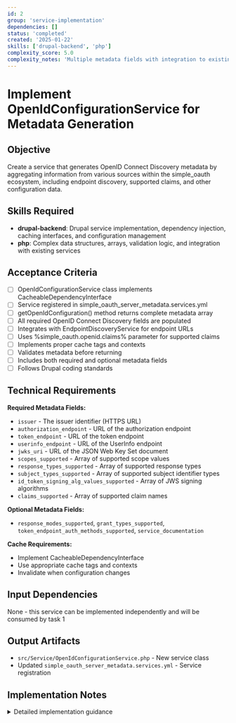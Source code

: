 ```yaml
---
id: 2
group: 'service-implementation'
dependencies: []
status: 'completed'
created: '2025-01-22'
skills: ['drupal-backend', 'php']
complexity_score: 5.0
complexity_notes: 'Multiple metadata fields with integration to existing services'
---
```


# Implement OpenIdConfigurationService for Metadata Generation

## Objective

Create a service that generates OpenID Connect Discovery metadata by aggregating information from various sources within the simple_oauth ecosystem, including endpoint discovery, supported claims, and other configuration data.

## Skills Required

- **drupal-backend**: Drupal service implementation, dependency injection, caching interfaces, and configuration management
- **php**: Complex data structures, arrays, validation logic, and integration with existing services

## Acceptance Criteria

- [ ] OpenIdConfigurationService class implements CacheableDependencyInterface
- [ ] Service registered in simple_oauth_server_metadata.services.yml
- [ ] getOpenIdConfiguration() method returns complete metadata array
- [ ] All required OpenID Connect Discovery fields are populated
- [ ] Integrates with EndpointDiscoveryService for endpoint URLs
- [ ] Uses %simple_oauth.openid.claims% parameter for supported claims
- [ ] Implements proper cache tags and contexts
- [ ] Validates metadata before returning
- [ ] Includes both required and optional metadata fields
- [ ] Follows Drupal coding standards

## Technical Requirements

**Required Metadata Fields:**

- `issuer` - The issuer identifier (HTTPS URL)
- `authorization_endpoint` - URL of the authorization endpoint
- `token_endpoint` - URL of the token endpoint
- `userinfo_endpoint` - URL of the UserInfo endpoint
- `jwks_uri` - URL of the JSON Web Key Set document
- `scopes_supported` - Array of supported scope values
- `response_types_supported` - Array of supported response types
- `subject_types_supported` - Array of supported subject identifier types
- `id_token_signing_alg_values_supported` - Array of JWS signing algorithms
- `claims_supported` - Array of supported claim names

**Optional Metadata Fields:**

- `response_modes_supported`, `grant_types_supported`, `token_endpoint_auth_methods_supported`, `service_documentation`

**Cache Requirements:**

- Implement CacheableDependencyInterface
- Use appropriate cache tags and contexts
- Invalidate when configuration changes

## Input Dependencies

None - this service can be implemented independently and will be consumed by task 1

## Output Artifacts

- `src/Service/OpenIdConfigurationService.php` - New service class
- Updated `simple_oauth_server_metadata.services.yml` - Service registration

## Implementation Notes

<details>
<summary>Detailed implementation guidance</summary>

### Service Class Structure

```php
<?php

namespace Drupal\simple_oauth_server_metadata\Service;

use Drupal\Core\Cache\CacheableDependencyInterface;
use Drupal\Core\Cache\CacheableDependencyTrait;
use Drupal\Core\Config\ConfigFactoryInterface;
use Drupal\simple_oauth_server_metadata\Service\EndpointDiscoveryService;

class OpenIdConfigurationService implements CacheableDependencyInterface {
  use CacheableDependencyTrait;

  protected ConfigFactoryInterface $configFactory;
  protected EndpointDiscoveryService $endpointDiscoveryService;
  protected array $supportedClaims;

  public function __construct(
    ConfigFactoryInterface $config_factory,
    EndpointDiscoveryService $endpoint_discovery_service,
    array $supported_claims
  ) {
    $this->configFactory = $config_factory;
    $this->endpointDiscoveryService = $endpoint_discovery_service;
    $this->supportedClaims = $supported_claims;
  }

  public function getOpenIdConfiguration(): array {
    $config = $this->configFactory->get('simple_oauth_server_metadata.settings');

    $metadata = [
      // Required fields
      'issuer' => $config->get('issuer'),
      'authorization_endpoint' => $this->endpointDiscoveryService->getAuthorizationEndpoint(),
      'token_endpoint' => $this->endpointDiscoveryService->getTokenEndpoint(),
      'userinfo_endpoint' => $this->endpointDiscoveryService->getUserInfoEndpoint(),
      'jwks_uri' => $this->endpointDiscoveryService->getJwksEndpoint(),
      'scopes_supported' => $this->getSupportedScopes(),
      'response_types_supported' => $this->getSupportedResponseTypes(),
      'subject_types_supported' => ['public'],
      'id_token_signing_alg_values_supported' => ['RS256'],
      'claims_supported' => $this->supportedClaims,

      // Optional fields
      'response_modes_supported' => ['query', 'fragment'],
      'grant_types_supported' => $this->getSupportedGrantTypes(),
      'token_endpoint_auth_methods_supported' => ['client_secret_basic', 'client_secret_post'],
      'service_documentation' => 'https://www.drupal.org/project/simple_oauth',
    ];

    // Validate metadata
    $this->validateMetadata($metadata);

    return $metadata;
  }

  protected function getSupportedScopes(): array {
    // Implement scope discovery logic
    // Use ScopeDiscoveryService if available
  }

  protected function getSupportedResponseTypes(): array {
    return ['code', 'token', 'id_token', 'code id_token'];
  }

  protected function getSupportedGrantTypes(): array {
    // Use GrantTypeDiscoveryService
    return ['authorization_code', 'refresh_token', 'client_credentials'];
  }

  protected function validateMetadata(array $metadata): void {
    $required_fields = [
      'issuer', 'authorization_endpoint', 'token_endpoint',
      'userinfo_endpoint', 'jwks_uri', 'scopes_supported',
      'response_types_supported', 'subject_types_supported',
      'id_token_signing_alg_values_supported', 'claims_supported'
    ];

    foreach ($required_fields as $field) {
      if (!isset($metadata[$field]) || empty($metadata[$field])) {
        throw new \InvalidArgumentException("Required field '$field' is missing or empty");
      }
    }
  }

  public function getCacheContexts(): array {
    return ['url.site'];
  }

  public function getCacheTags(): array {
    return ['config:simple_oauth_server_metadata.settings'];
  }

  public function getCacheMaxAge(): int {
    return 3600; // 1 hour
  }
}
```

### Service Registration

Add to `simple_oauth_server_metadata.services.yml`:

```yaml
simple_oauth_server_metadata.openid_configuration:
  class: Drupal\simple_oauth_server_metadata\Service\OpenIdConfigurationService
  arguments:
    - '@config.factory'
    - '@simple_oauth_server_metadata.endpoint_discovery'
    - '%simple_oauth.openid.claims%'
```

### Integration Points

- Use EndpointDiscoveryService for endpoint URLs
- Access %simple_oauth.openid.claims% parameter for claims list
- Leverage ScopeDiscoveryService and GrantTypeDiscoveryService if available
- Follow configuration pattern from simple_oauth_server_metadata.settings

### Key Implementation Requirements

- All required OpenID Connect Discovery fields must be present
- Proper cache implementation with tags and contexts
- Validation of generated metadata
- Integration with existing discovery services
- Fallback values for missing configuration
</details>
